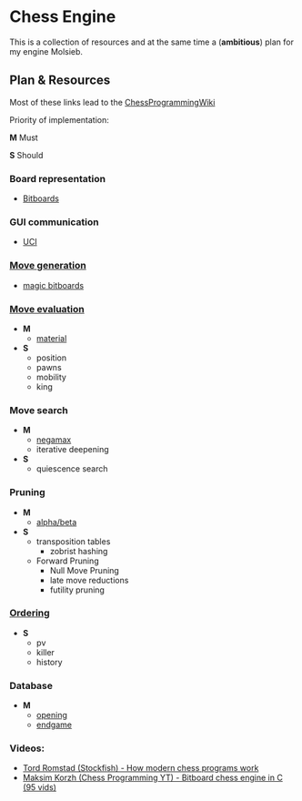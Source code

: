 # Chess Engine

This is a collection of resources and at the same time a (**ambitious**) plan for my engine Molsieb.

## Plan & Resources

Most of these links lead to the [ChessProgrammingWiki](https://www.chessprogramming.org/Main_Page)

Priority of implementation:

**M** Must

**S** Should

### Board representation

- [Bitboards](https://www.chessprogramming.org/Bitboards)

### GUI communication

- [UCI](https://www.chessprogramming.org/UCI)

### [Move generation](https://www.chessprogramming.org/Move_Generation#Bitboards)

- [magic bitboards](https://www.chessprogramming.org/Magic_Bitboards)

### [Move evaluation](https://www.chessprogramming.org/Evaluation)
- **M**
	- [material](https://www.chessprogramming.org/Material)
- **S**
	- position
	- pawns
	- mobility
	- king

### Move search
- **M**
	- [negamax](https://www.chessprogramming.org/Negamax)
    - iterative deepening
- **S**
	- quiescence search

### Pruning
- **M**
	- [alpha/beta](https://www.chessprogramming.org/Alpha-Beta)
- **S**
	- transposition tables
		- zobrist hashing
	- Forward Pruning
		- Null Move Pruning
		- late move reductions
		- futility pruning

### [Ordering](https://www.chessprogramming.org/Move_Ordering)
- **S**
	- pv
	- killer
	- history

### Database
- **M**
	- [opening](https://www.chessprogramming.org/Opening_Book)
	- [endgame](https://www.chessprogramming.org/Endgame_Tablebases)

### Videos:
- [Tord Romstad (Stockfish) - How modern chess programs work](https://vimeo.com/216463393)
- [Maksim Korzh (Chess Programming YT) - Bitboard chess engine in C (95 vids)](https://www.youtube.com/playlist?list=PLmN0neTso3Jxh8ZIylk74JpwfiWNI76Cs)
